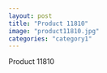 ```yaml
---
layout: post
title: "Product 11810"
image: "product11810.jpg"
categories: "category1"
---
```

Product 11810
